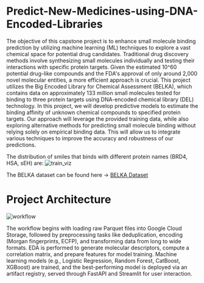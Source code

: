 # Predict-New-Medicines-using-DNA-Encoded-Libraries
The objective of this capstone project is to enhance small molecule binding prediction by utilizing machine learning (ML) techniques to explore a vast chemical space for potential drug candidates. Traditional drug discovery methods involve synthesizing small molecules individually and testing their interactions with specific protein targets. Given the estimated 10^60 potential drug-like compounds and the FDA's approval of only around 2,000 novel molecular entities, a more efficient approach is crucial. This project utilizes the Big Encoded Library for Chemical Assessment (BELKA), which contains data on approximately 133 million small molecules tested for binding to three protein targets using DNA-encoded chemical library (DEL) technology. In this project, we will develop predictive models to estimate the binding affinity of unknown chemical compounds to specified protein targets. Our approach will leverage the provided training data, while also exploring alternative methods for predicting small molecule binding without relying solely on empirical binding data. This will allow us to integrate various techniques to improve the accuracy and robustness of our predictions.


The distribution of smiles that binds with different protein names (BRD4, HSA, sEH) are: 
![train_viz](https://github.com/user-attachments/assets/d3b48540-2be1-4190-8e41-8ead33a2300e)



The BELKA dataset can be found here -> [BELKA Dataset](https://www.kaggle.com/competitions/leash-BELKA/data?select=train.csv)

# Project Architecture

![workflow](https://github.com/user-attachments/assets/e69bb8e0-9461-415d-b8a8-d20720fd3ba2)

The workflow begins with loading raw Parquet files into Google Cloud Storage, followed by preprocessing tasks like deduplication, encoding (Morgan fingerprints, ECFP), and transforming data from long to wide formats. EDA is performed to generate molecular descriptors, compute a correlation matrix, and prepare features for model training.
Machine learning models (e.g., Logistic Regression, Random Forest, CatBoost, XGBoost) are trained, and the best-performing model is deployed via an artifact registry, served through FastAPI and Streamlit for user interaction.

